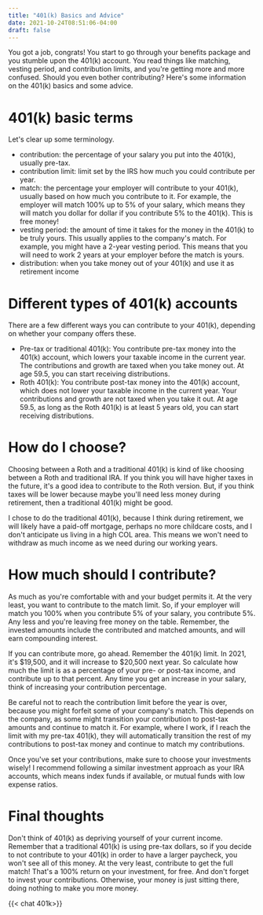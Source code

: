 ```yaml
---
title: "401(k) Basics and Advice"
date: 2021-10-24T08:51:06-04:00
draft: false
---
```


You got a job, congrats! You start to go through your benefits package and you stumble upon the 401(k) account. You read things like matching, vesting period, and contribution limits, and you're getting more and more confused. Should you even bother contributing? Here's some information on the 401(k) basics and some advice.

# 401(k) basic terms

Let's clear up some terminology.

* contribution: the percentage of your salary you put into the 401(k), usually pre-tax.
* contribution limit: limit set by the IRS how much you could contribute per year.
* match: the percentage your employer will contribute to your 401(k), usually based on how much you contribute to it. For example, the employer will match 100% up to 5% of your salary, which means they will match you dollar for dollar if you contribute 5% to the 401(k). This is free money!
* vesting period: the amount of time it takes for the money in the 401(k) to be truly yours. This usually applies to the company's match. For example, you might have a 2-year vesting period. This means that you will need to work 2 years at your employer before the match is yours.
* distribution: when you take money out of your 401(k) and use it as retirement income

# Different types of 401(k) accounts

There are a few different ways you can contribute to your 401(k), depending on whether your company offers these.

* Pre-tax or traditional 401(k): You contribute pre-tax money into the 401(k) account, which lowers your taxable income in the current year. The contributions and growth are taxed when you take money out. At age 59.5, you can start receiving distributions.
* Roth 401(k): You contribute post-tax money into the 401(k) account, which does not lower your taxable income in the current year. Your contributions and growth are not taxed when you take it out. At age 59.5, as long as the Roth 401(k) is at least 5 years old, you can start receiving distributions.

# How do I choose?

Choosing between a Roth and a traditional 401(k) is kind of like choosing between a Roth and traditional IRA. If you think you will have higher taxes in the future, it's a good idea to contribute to the Roth version. But, if you think taxes will be lower because maybe you'll need less money during retirement, then a traditional 401(k) might be good.

I chose to do the traditional 401(k), because I think during retirement, we will likely have a paid-off mortgage, perhaps no more childcare costs, and I don't anticipate us living in a high COL area. This means we won't need to withdraw as much income as we need during our working years.

# How much should I contribute?

As much as you're comfortable with and your budget permits it. At the very least, you want to contribute to the match limit. So, if your employer will match you 100% when you contribute 5% of your salary, you contribute 5%. Any less and you're leaving free money on the table. Remember, the invested amounts include the contributed and matched amounts, and will earn compounding interest.

If you can contribute more, go ahead. Remember the 401(k) limit. In 2021, it's $19,500, and it will increase to $20,500 next year. So calculate how much the limit is as a percentage of your pre- or post-tax income, and contribute up  to that percent. Any time you get an increase in your salary, think of increasing your contribution percentage.

Be careful not to reach the contribution limit before the year is over, because you might forfeit some of your company's match. This depends on the company, as some might transition your contribution to post-tax amounts and continue to match it. For example, where I work, if I reach the limit with my pre-tax 401(k), they will automatically transition the rest of my contributions to post-tax money and continue to match my contributions.

Once you've set your contributions, make sure to choose your investments wisely! I recommend following a similar investment approach as your IRA accounts, which means index funds if available, or mutual funds with low expense ratios.

# Final thoughts

Don't think of 401(k) as depriving yourself of your current income. Remember that a traditional 401(k) is using pre-tax dollars, so if you decide to not contribute to your 401(k) in order to have a larger paycheck, you won't see all of this money. At the very least, contribute to get the full match! That's a 100% return on your investment, for free. And don't forget to invest your contributions. Otherwise, your money is just sitting there, doing nothing to make you more money.

{{< chat 401k>}}
